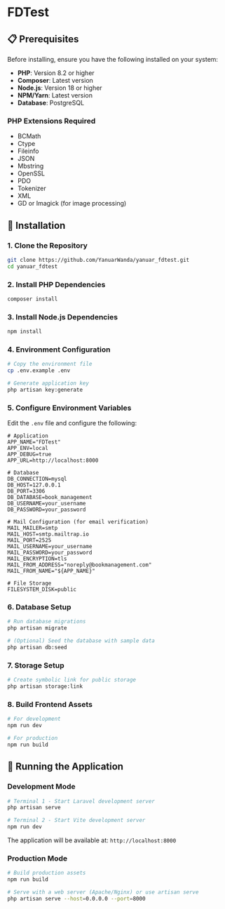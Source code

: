 # FDTest

## 📋 Prerequisites

Before installing, ensure you have the following installed on your system:

- **PHP**: Version 8.2 or higher
- **Composer**: Latest version
- **Node.js**: Version 18 or higher
- **NPM/Yarn**: Latest version
- **Database**: PostgreSQL

### PHP Extensions Required

- BCMath
- Ctype
- Fileinfo
- JSON
- Mbstring
- OpenSSL
- PDO
- Tokenizer
- XML
- GD or Imagick (for image processing)

## 🔧 Installation

### 1. Clone the Repository

```bash
git clone https://github.com/YanuarWanda/yanuar_fdtest.git
cd yanuar_fdtest
```

### 2. Install PHP Dependencies

```bash
composer install
```

### 3. Install Node.js Dependencies

```bash
npm install
```

### 4. Environment Configuration

```bash
# Copy the environment file
cp .env.example .env

# Generate application key
php artisan key:generate
```

### 5. Configure Environment Variables

Edit the `.env` file and configure the following:

```env
# Application
APP_NAME="FDTest"
APP_ENV=local
APP_DEBUG=true
APP_URL=http://localhost:8000

# Database
DB_CONNECTION=mysql
DB_HOST=127.0.0.1
DB_PORT=3306
DB_DATABASE=book_management
DB_USERNAME=your_username
DB_PASSWORD=your_password

# Mail Configuration (for email verification)
MAIL_MAILER=smtp
MAIL_HOST=smtp.mailtrap.io
MAIL_PORT=2525
MAIL_USERNAME=your_username
MAIL_PASSWORD=your_password
MAIL_ENCRYPTION=tls
MAIL_FROM_ADDRESS="noreply@bookmanagement.com"
MAIL_FROM_NAME="${APP_NAME}"

# File Storage
FILESYSTEM_DISK=public
```

### 6. Database Setup

```bash
# Run database migrations
php artisan migrate

# (Optional) Seed the database with sample data
php artisan db:seed
```

### 7. Storage Setup

```bash
# Create symbolic link for public storage
php artisan storage:link
```

### 8. Build Frontend Assets

```bash
# For development
npm run dev

# For production
npm run build
```

## 🚀 Running the Application

### Development Mode

```bash
# Terminal 1 - Start Laravel development server
php artisan serve

# Terminal 2 - Start Vite development server
npm run dev
```

The application will be available at: `http://localhost:8000`

### Production Mode

```bash
# Build production assets
npm run build

# Serve with a web server (Apache/Nginx) or use artisan serve
php artisan serve --host=0.0.0.0 --port=8000
```
